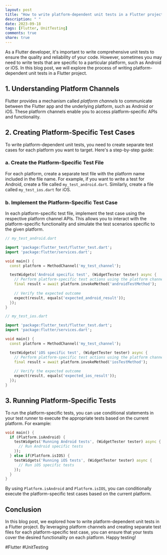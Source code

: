 ```yaml
---
layout: post
title: "How to write platform-dependent unit tests in a Flutter project."
description: " "
date: 2023-09-18
tags: [Flutter, UnitTesting]
comments: true
share: true
---
```


As a Flutter developer, it's important to write comprehensive unit tests to ensure the quality and reliability of your code. However, sometimes you may need to write tests that are specific to a particular platform, such as Android or iOS. In this blog post, we will explore the process of writing platform-dependent unit tests in a Flutter project.

## 1. Understanding Platform Channels

Flutter provides a mechanism called *platform channels* to communicate between the Flutter app and the underlying platform, such as Android or iOS. These platform channels enable you to access platform-specific APIs and functionality.

## 2. Creating Platform-Specific Test Cases

To write platform-dependent unit tests, you need to create separate test cases for each platform you want to target. Here's a step-by-step guide:

### a. Create the Platform-Specific Test File

For each platform, create a separate test file with the platform name included in the file name. For example, if you want to write a test for Android, create a file called `my_test_android.dart`. Similarly, create a file called `my_test_ios.dart` for iOS.

### b. Implement the Platform-Specific Test Case

In each platform-specific test file, implement the test case using the respective platform channel APIs. This allows you to interact with the platform-specific functionality and simulate the test scenarios specific to the given platform.

```dart
// my_test_android.dart

import 'package:flutter_test/flutter_test.dart';
import 'package:flutter/services.dart';

void main() {
  const platform = MethodChannel('my_test_channel');

  testWidgets('Android specific test', (WidgetTester tester) async {
    // Perform platform-specific test actions using the platform channel APIs
    final result = await platform.invokeMethod('androidTestMethod');
    
    // Verify the expected outcome
    expect(result, equals('expected_android_result'));
  });
}
```

```dart
// my_test_ios.dart

import 'package:flutter_test/flutter_test.dart';
import 'package:flutter/services.dart';

void main() {
  const platform = MethodChannel('my_test_channel');

  testWidgets('iOS specific test', (WidgetTester tester) async {
    // Perform platform-specific test actions using the platform channel APIs
    final result = await platform.invokeMethod('iosTestMethod');
    
    // Verify the expected outcome
    expect(result, equals('expected_ios_result'));
  });
}
```

## 3. Running Platform-Specific Tests

To run the platform-specific tests, you can use conditional statements in your test runner to execute the appropriate tests based on the current platform. For example:

```dart
void main() {
  if (Platform.isAndroid) {
    testWidgets('Running Android tests', (WidgetTester tester) async {
      // Run Android specific tests
    });
  } else if(Platform.isIOS) {
    testWidgets('Running iOS tests', (WidgetTester tester) async {
      // Run iOS specific tests
    });
  }
}
```

By using `Platform.isAndroid` and `Platform.isIOS`, you can conditionally execute the platform-specific test cases based on the current platform.

## Conclusion

In this blog post, we explored how to write platform-dependent unit tests in a Flutter project. By leveraging platform channels and creating separate test files for each platform-specific test case, you can ensure that your tests cover the desired functionality on each platform. Happy testing!

#Flutter #UnitTesting